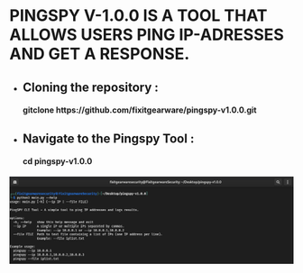 # PINGSPY V-1.0.0 IS A TOOL THAT ALLOWS USERS PING IP-ADRESSES AND GET A RESPONSE.


- <h2>Cloning the repository :</h2>

  <h4>gitclone https://github.com/fixitgearware/pingspy-v1.0.0.git </h4>

- <h2>Navigate to the Pingspy Tool :</h2>

  <h4>cd pingspy-v1.0.0 </h4>


![](https://github.com/fixitgearware/pingspy-v1.0.0/blob/main/assets/help-command.png)
